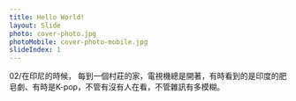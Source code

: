 ```yaml
---
title: Hello World!
layout: Slide
photo: cover-photo.jpg
photoMobile: cover-photo-mobile.jpg
slideIndex: 1
---
```


02/在印尼的時候，
每到一個村莊的家，電視機總是開著，有時看到的是印度的肥皂劇、有時是K-pop，不管有沒有人在看，不管雜訊有多模糊。
